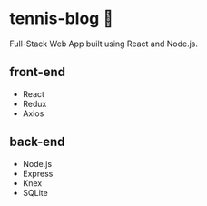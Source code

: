 # tennis-blog :tennis:
Full-Stack Web App built using React and Node.js.

## front-end
- React
- Redux
- Axios

## back-end
- Node.js
- Express
- Knex
- SQLite